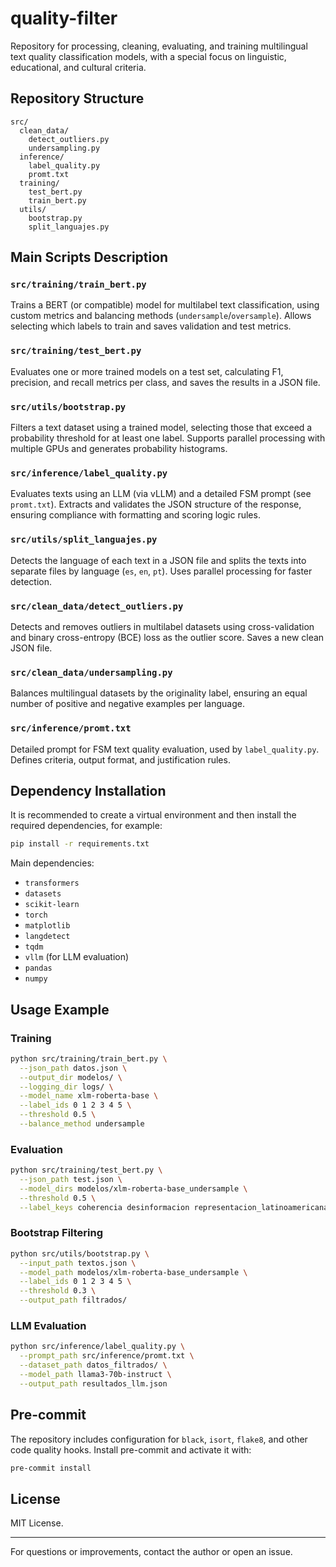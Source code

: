 # quality-filter

Repository for processing, cleaning, evaluating, and training multilingual text quality classification models, with a special focus on linguistic, educational, and cultural criteria.

## Repository Structure

```
src/
  clean_data/
    detect_outliers.py
    undersampling.py
  inference/
    label_quality.py
    promt.txt
  training/
    test_bert.py
    train_bert.py
  utils/
    bootstrap.py
    split_languajes.py
```

## Main Scripts Description

### `src/training/train_bert.py`

Trains a BERT (or compatible) model for multilabel text classification, using custom metrics and balancing methods (`undersample`/`oversample`). Allows selecting which labels to train and saves validation and test metrics.

### `src/training/test_bert.py`

Evaluates one or more trained models on a test set, calculating F1, precision, and recall metrics per class, and saves the results in a JSON file.

### `src/utils/bootstrap.py`

Filters a text dataset using a trained model, selecting those that exceed a probability threshold for at least one label. Supports parallel processing with multiple GPUs and generates probability histograms.

### `src/inference/label_quality.py`

Evaluates texts using an LLM (via vLLM) and a detailed FSM prompt (see `promt.txt`). Extracts and validates the JSON structure of the response, ensuring compliance with formatting and scoring logic rules.

### `src/utils/split_languajes.py`

Detects the language of each text in a JSON file and splits the texts into separate files by language (`es`, `en`, `pt`). Uses parallel processing for faster detection.

### `src/clean_data/detect_outliers.py`

Detects and removes outliers in multilabel datasets using cross-validation and binary cross-entropy (BCE) loss as the outlier score. Saves a new clean JSON file.

### `src/clean_data/undersampling.py`

Balances multilingual datasets by the originality label, ensuring an equal number of positive and negative examples per language.

### `src/inference/promt.txt`

Detailed prompt for FSM text quality evaluation, used by `label_quality.py`. Defines criteria, output format, and justification rules.

## Dependency Installation

It is recommended to create a virtual environment and then install the required dependencies, for example:

```sh
pip install -r requirements.txt
```

Main dependencies:

- `transformers`
- `datasets`
- `scikit-learn`
- `torch`
- `matplotlib`
- `langdetect`
- `tqdm`
- `vllm` (for LLM evaluation)
- `pandas`
- `numpy`

## Usage Example

### Training

```sh
python src/training/train_bert.py \
  --json_path datos.json \
  --output_dir modelos/ \
  --logging_dir logs/ \
  --model_name xlm-roberta-base \
  --label_ids 0 1 2 3 4 5 \
  --threshold 0.5 \
  --balance_method undersample
```

### Evaluation

```sh
python src/training/test_bert.py \
  --json_path test.json \
  --model_dirs modelos/xlm-roberta-base_undersample \
  --threshold 0.5 \
  --label_keys coherencia desinformacion representacion_latinoamericana nivel_educacional originalidad score_final
```

### Bootstrap Filtering

```sh
python src/utils/bootstrap.py \
  --input_path textos.json \
  --model_path modelos/xlm-roberta-base_undersample \
  --label_ids 0 1 2 3 4 5 \
  --threshold 0.3 \
  --output_path filtrados/
```

### LLM Evaluation

```sh
python src/inference/label_quality.py \
  --prompt_path src/inference/promt.txt \
  --dataset_path datos_filtrados/ \
  --model_path llama3-70b-instruct \
  --output_path resultados_llm.json
```

## Pre-commit

The repository includes configuration for `black`, `isort`, `flake8`, and other code quality hooks. Install pre-commit and activate it with:

```sh
pre-commit install
```

## License

MIT License.

---

For questions or improvements, contact the author or open an issue.
